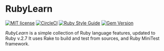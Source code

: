 # RubyLearn

[![MIT license](http://img.shields.io/badge/license-MIT-brightgreen.svg)](http://opensource.org/licenses/MIT)
[![CircleCI](https://circleci.com/gh/guildenstern70/RubyLearn/tree/master.svg?style=svg)](https://circleci.com/gh/guildenstern70/RubyLearn/tree/master)
[![Ruby Style Guide](https://img.shields.io/badge/code_style-rubocop-brightgreen.svg)](https://github.com/rubocop-hq/rubocop)
[![Gem Version](https://badge.fury.io/rb/rubocop.svg)](https://badge.fury.io/rb/rubocop)

*RubyLearn* is a simple collection of Ruby language features, updated to Ruby v.2.7
It uses Rake to build and test from sources, and Ruby MiniTest framework.


